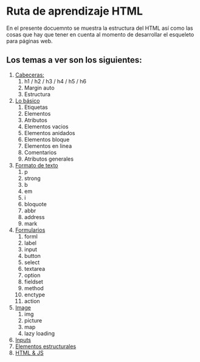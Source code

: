 # Ruta de aprendizaje HTML

En el presente docuemnto se muestra la estructura del HTML así como las cosas que hay que tener en cuenta al momento de desarrollar el esqueleto para páginas web.

## Los temas a ver son los siguientes:

1. [Cabeceras:](01%20-%20Cabeceras/readme.md)
   1. h1 / h2 / h3 / h4 / h5 / h6
   2. Margin auto
   3. Estructura
2. [Lo básico](02%20-%20Lo%20básico/basico.md)
   1. Etiquetas
   2. Elementos
   3. Atributos
   4. Elementos vacios
   5. Elementos anidados
   6. Elementos bloque
   7. Elementos en linea
   8. Comentarios
   9. Atributos generales
3. [Formato de texto](03%20-%20Formato%20de%20texto/formatoDeTexto.md)
   1. p
   2. strong
   3. b
   4. em
   5. i
   6. bloquote
   7. abbr
   8. address
   9. mark
4. [Formularios](04%20-%20Formularios/formularios.md)
   1. forml
   2. label
   3. input
   4. button
   5. select
   6. textarea
   7. option
   8. fieldset
   9. method
   10. enctype
   11. action
5. [Image](05%20-%20Imagen/image.md)
   1. img
   2. picture
   3. map
   4. lazy loading
6. [Inputs](06%20-%20Inputs/inputs.md)
7. [Elementos estructurales](07%20-%20Elementos%20estructurales/ElementosEstructurales.md)
8. [HTML & JS](08%20-%20HTML%20con%20Js/HTML&Js.md)